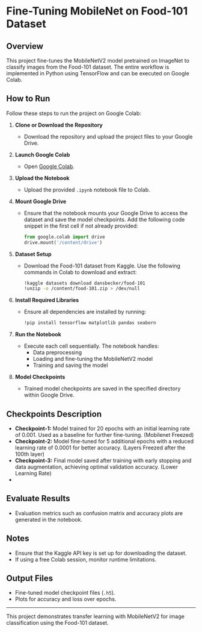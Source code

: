 # Fine-Tuning MobileNet on Food-101 Dataset

## Overview
This project fine-tunes the MobileNetV2 model pretrained on ImageNet to classify images from the Food-101 dataset. The entire workflow is implemented in Python using TensorFlow and can be executed on Google Colab.

## How to Run
Follow these steps to run the project on Google Colab:

1. **Clone or Download the Repository**
   - Download the repository and upload the project files to your Google Drive.

2. **Launch Google Colab**
   - Open [Google Colab](https://colab.research.google.com/).

3. **Upload the Notebook**
   - Upload the provided `.ipynb` notebook file to Colab.

4. **Mount Google Drive**
   - Ensure that the notebook mounts your Google Drive to access the dataset and save the model checkpoints. Add the following code snippet in the first cell if not already provided:
     ```python
     from google.colab import drive
     drive.mount('/content/drive')
     ```

5. **Dataset Setup**
   - Download the Food-101 dataset from Kaggle. Use the following commands in Colab to download and extract:
     ```bash
     !kaggle datasets download dansbecker/food-101
     !unzip -o /content/food-101.zip > /dev/null
     ```

6. **Install Required Libraries**
   - Ensure all dependencies are installed by running:
     ```bash
     !pip install tensorflow matplotlib pandas seaborn
     ```

7. **Run the Notebook**
   - Execute each cell sequentially. The notebook handles:
     - Data preprocessing
     - Loading and fine-tuning the MobileNetV2 model
     - Training and saving the model

8. **Model Checkpoints**
   - Trained model checkpoints are saved in the specified directory within Google Drive.

## Checkpoints Description
   - **Checkpoint-1:** Model trained for 20 epochs with an initial learning rate of 0.001. Used as a baseline for further fine-tuning. (Mobilenet Freezed)
   - **Checkpoint-2:** Model fine-tuned for 5 additional epochs with a reduced learning rate of 0.0001 for better accuracy. (Layers Freezed after the 100th layer)
   - **Checkpoint-3:** Final model saved after training with early stopping and data augmentation, achieving optimal validation accuracy. (Lower Learning Rate)
   - 

## Evaluate Results
   - Evaluation metrics such as confusion matrix and accuracy plots are generated in the notebook.

## Notes
- Ensure that the Kaggle API key is set up for downloading the dataset.
- If using a free Colab session, monitor runtime limitations.

## Output Files
- Fine-tuned model checkpoint files (`.h5`).
- Plots for accuracy and loss over epochs.

---
This project demonstrates transfer learning with MobileNetV2 for image classification using the Food-101 dataset.
